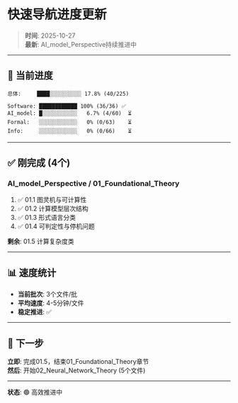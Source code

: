 # 快速导航进度更新

> **时间**: 2025-10-27  
> **最新**: AI_model_Perspective持续推进中

---

## 🎯 当前进度

```
总体:     ████░░░░░░░░░░ 17.8% (40/225)

Software: ████████████ 100% (36/36) ✅
AI_model: █░░░░░░░░░░░   6.7% (4/60)  ⏳
Formal:   ░░░░░░░░░░░░   0% (0/63)    ⏳
Info:     ░░░░░░░░░░░░   0% (0/66)    ⏳
```

---

## ✅ 刚完成 (4个)

### AI_model_Perspective / 01_Foundational_Theory

1. ✅ 01.1 图灵机与可计算性
2. ✅ 01.2 计算模型层次结构
3. ✅ 01.3 形式语言分类
4. ✅ 01.4 可判定性与停机问题

**剩余**: 01.5 计算复杂度类

---

## 📊 速度统计

- **当前批次**: 3个文件/批
- **平均速度**: 4-5分钟/文件
- **稳定推进**: ✅

---

## 🎯 下一步

**立即**: 完成01.5，结束01_Foundational_Theory章节  
**然后**: 开始02_Neural_Network_Theory (5个文件)

---

**状态**: 🟢 高效推进中

